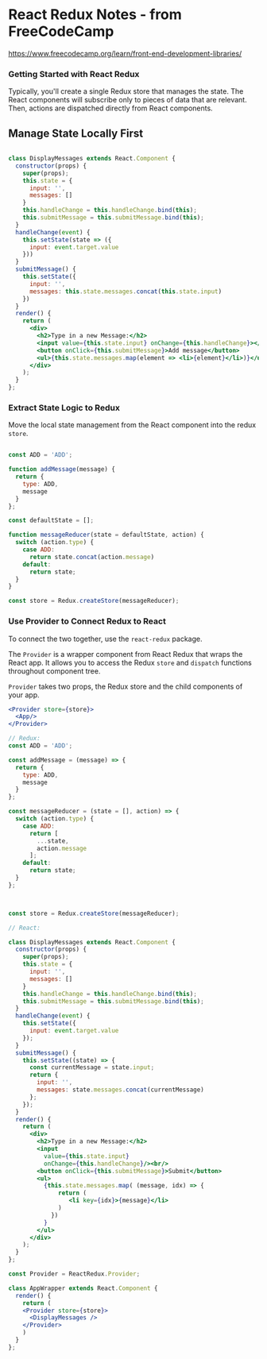 # React Redux Notes - from FreeCodeCamp
https://www.freecodecamp.org/learn/front-end-development-libraries/

### Getting Started with React Redux

Typically, you'll create a single Redux store that manages the state. The React components will subscribe only to pieces of data that are relevant. Then, actions are dispatched directly from React components.

## Manage State Locally First

```jsx

class DisplayMessages extends React.Component {
  constructor(props) {
    super(props);
    this.state = {
      input: '',
      messages: []
    }
    this.handleChange = this.handleChange.bind(this);
    this.submitMessage = this.submitMessage.bind(this);
  }
  handleChange(event) {
    this.setState(state => ({
      input: event.target.value
    }))
  }
  submitMessage() {
    this.setState({
      input: '',
      messages: this.state.messages.concat(this.state.input)
    })
  }
  render() {
    return (
      <div>
        <h2>Type in a new Message:</h2>
        <input value={this.state.input} onChange={this.handleChange}></input>
        <button onClick={this.submitMessage}>Add message</button>
        <ul>{this.state.messages.map(element => <li>{element}</li>)}</ul>
      </div>
    );
  }
};
```

### Extract State Logic to Redux

Move the local state management from the React component into the redux `store`. 

```jsx

const ADD = 'ADD';

function addMessage(message) {
  return {
    type: ADD,
    message
  }
};

const defaultState = [];

function messageReducer(state = defaultState, action) {
  switch (action.type) {
    case ADD:
      return state.concat(action.message)
    default:
      return state;
  }
}

const store = Redux.createStore(messageReducer);
```

### Use Provider to Connect Redux to React

To connect the two together, use the `react-redux` package.

The `Provider` is a wrapper component from React Redux that wraps the React app. It allows you to access the Redux `store` and `dispatch` functions throughout component tree.

`Provider` takes two props, the Redux store and the child components of your app.

```jsx
<Provider store={store}>
  <App/>
</Provider>
```

```jsx
// Redux:
const ADD = 'ADD';

const addMessage = (message) => {
  return {
    type: ADD,
    message
  }
};

const messageReducer = (state = [], action) => {
  switch (action.type) {
    case ADD:
      return [
        ...state,
        action.message
      ];
    default:
      return state;
  }
};



const store = Redux.createStore(messageReducer);

// React:

class DisplayMessages extends React.Component {
  constructor(props) {
    super(props);
    this.state = {
      input: '',
      messages: []
    }
    this.handleChange = this.handleChange.bind(this);
    this.submitMessage = this.submitMessage.bind(this);
  }
  handleChange(event) {
    this.setState({
      input: event.target.value
    });
  }
  submitMessage() {  
    this.setState((state) => {
      const currentMessage = state.input;
      return {
        input: '',
        messages: state.messages.concat(currentMessage)
      };
    });
  }
  render() {
    return (
      <div>
        <h2>Type in a new Message:</h2>
        <input
          value={this.state.input}
          onChange={this.handleChange}/><br/>
        <button onClick={this.submitMessage}>Submit</button>
        <ul>
          {this.state.messages.map( (message, idx) => {
              return (
                 <li key={idx}>{message}</li>
              )
            })
          }
        </ul>
      </div>
    );
  }
};

const Provider = ReactRedux.Provider;

class AppWrapper extends React.Component {
  render() {
    return (
    <Provider store={store}>
      <DisplayMessages />
    </Provider>
    )
  }
};
```